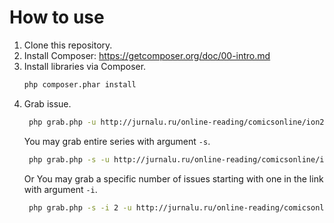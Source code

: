 # How to use

1. Clone this repository.
1. Install Composer: https://getcomposer.org/doc/00-intro.md
1. Install libraries via Composer.
    ```bash
    php composer.phar install
    ```
1. Grab issue.
    ```bash
     php grab.php -u http://jurnalu.ru/online-reading/comicsonline/ion2006/ion2006001
    ```
    You may grab entire series with argument `-s`.
    ```bash
     php grab.php -s -u http://jurnalu.ru/online-reading/comicsonline/ion2006/ion2006001
    ```
    Or You may grab a specific number of issues starting with one in the link with argument `-i`.
    ```bash
     php grab.php -s -i 2 -u http://jurnalu.ru/online-reading/comicsonline/ion2006/ion2006001
    ```
